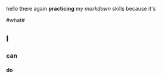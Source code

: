 hello there again
**practicing** my _markdown_ skills because it's

#what# 
## I ##
### can ###
#### do ####
